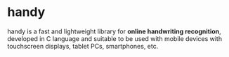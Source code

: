 # handy

handy is a fast and lightweight library for **online handwriting recognition**, developed in C language and suitable to be used with mobile devices with touchscreen displays, tablet PCs, smartphones, etc.


